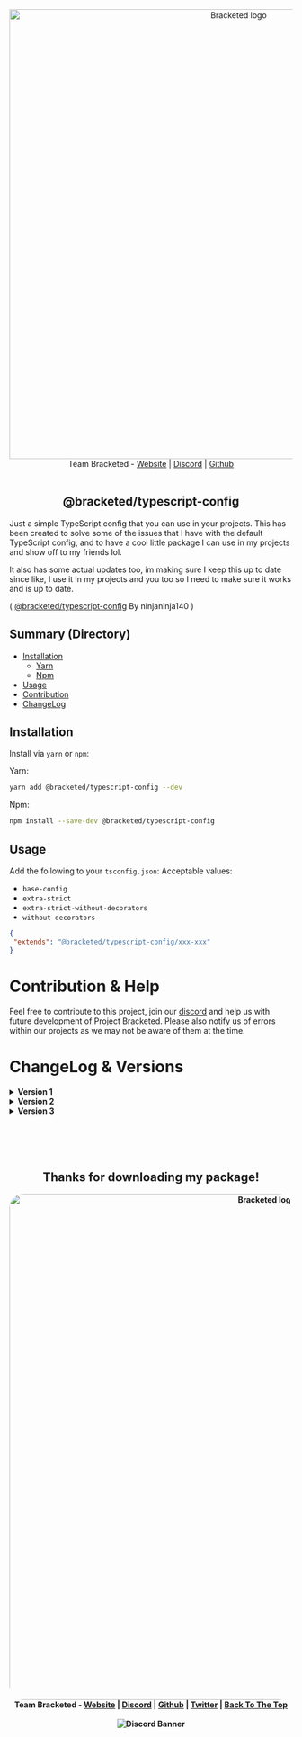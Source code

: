 <div align="center" id="top">
    <img src="https://raw.githubusercontent.com/Bracketed/Bracketed-Packages/main/assets/LogoText.png" alt="Bracketed logo" width="800"/>
    Team Bracketed - <a href="https://bracketed.co.uk" >Website</a> | <a href="https://bracketed.co.uk/discord" >Discord</a> | <a href="https://github.com/Bracketed" >Github</a>
</div>

<br>

<h2 align="center" >@bracketed/typescript-config</h2>

Just a simple TypeScript config that you can use in your projects.
This has been created to solve some of the issues that I have with the default TypeScript config, and to have a cool little package I can use in my projects and show off to my friends lol.

It also has some actual updates too, im making sure I keep this up to date since like, I use it in my projects and you too so I need to make sure it works and is up to date.

( [@bracketed/typescript-config](https://yarnpkg.com/package/@bracketed/typescript-config) By ninjaninja140 )

<h2>Summary (Directory)</h2>

- [Installation](#Installation)
    <!--truncate-->
    - [Yarn](#YarnInstall)
    - [Npm](#NpmInstall)
- [Usage](#Usage)
- [Contribution](#Contribution)
- [ChangeLog](#versionlog)

<h2 id="Installation">Installation</h2>

Install via `yarn` or `npm`:

<p id="YarnInstall">Yarn:</p>

```sh
yarn add @bracketed/typescript-config --dev
```

<p id="NpmInstall">Npm:</p>

```sh
npm install --save-dev @bracketed/typescript-config
```

<h2 id="Usage">Usage</h2>

Add the following to your `tsconfig.json`:
Acceptable values:

- `base-config`
- `extra-strict`
- `extra-strict-without-decorators`
- `without-decorators`

```json
{
 "extends": "@bracketed/typescript-config/xxx-xxx"
}
```

<h1 id="Contribution">Contribution & Help</h1>

Feel free to contribute to this project, join our [discord](https://bracketed.co.uk/discord) and help us with future development of Project Bracketed.
Please also notify us of errors within our projects as we may not be aware of them at the time.

<h1 id="versionlog">ChangeLog & Versions</h1>

<details>
<summary style="font-weight: bold">Version 1</summary>
<li>Initial release</li>
<li>Package published to npm</li>
<li>Available by using npm install --save-dev @bracketed/typescript-config</li>
</details>

<details>
<summary style="font-weight: bold">Version 2</summary>
<li>Fixed Minor issues (x1)</li>
<li>Package now published to yarn</li>
<li>Available by using yarn add @bracketed/typescript-config --dev</li>
</details>

<details>
<summary style="font-weight: bold">Version 3</summary>
<li>Fixed Minor issues (x2)</li>
<li>package.json file updated with fixed details</li>
<li>Removed unnecessary dependencies</li>
<li>Added base config for beginners</li>
<li>Added without-decorators</li>
</details>

<br>
<br>
<br>
<br>

<div align="center" style="font-weight: bold">
    <h2>Thanks for downloading my package!</h2>
    <img src="https://raw.githubusercontent.com/Bracketed/Bracketed-Packages/main/assets/LogoBannerRounded.png" alt="Bracketed logo" width="900" style="border-radius: 25px" />
    Team Bracketed - <a href="https://bracketed.co.uk" >Website</a> | <a href="https://bracketed.co.uk/discord" >Discord</a> | <a href="https://github.com/Bracketed" >Github</a> | <a href="https://twitter.com/teambracketed" >Twitter</a> | <a href="#top" >Back To The Top</a>
    <br>
    <br>
    <img src="https://discordapp.com/api/guilds/1041758035355369542/widget.png?style=banner2" alt="Discord Banner" href="https://bracketed.co.uk/discord"/>
</div>
